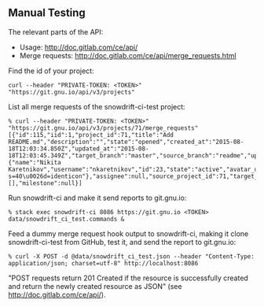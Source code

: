 Manual Testing
--------------

The relevant parts of the API:
* Usage: http://doc.gitlab.com/ce/api/
* Merge requests: http://doc.gitlab.com/ce/api/merge_requests.html

Find the id of your project:
```
curl --header "PRIVATE-TOKEN: <TOKEN>" "https://git.gnu.io/api/v3/projects"
```

List all merge requests of the snowdrift-ci-test project:
```
% curl --header "PRIVATE-TOKEN: <TOKEN>" "https://git.gnu.io/api/v3/projects/71/merge_requests"
[{"id":115,"iid":1,"project_id":71,"title":"Add README.md","description":"","state":"opened","created_at":"2015-08-18T12:03:34.850Z","updated_at":"2015-08-18T12:03:45.349Z","target_branch":"master","source_branch":"readme","upvotes":0,"downvotes":0,"author":{"name":"Nikita Karetnikov","username":"nkaretnikov","id":23,"state":"active","avatar_url":"https://secure.gravatar.com/avatar/a36e885b9053ea39b5d1d9fab9cebbb2?s=40\u0026d=identicon"},"assignee":null,"source_project_id":71,"target_project_id":71,"labels":[],"milestone":null}]
```

Run snowdrift-ci and make it send reports to git.gnu.io:
```
% stack exec snowdrift-ci 8086 https://git.gnu.io <TOKEN> data/snowdrift_ci_test.commands &
```

Feed a dummy merge request hook output to snowdrift-ci, making it clone
snowdrift-ci-test from GitHub, test it, and send the report to git.gnu.io:
```
% curl -X POST -d @data/snowdrift_ci_test.json --header "Content-Type: application/json; charset=utf-8" http://localhost:8086
```

"POST requests return 201 Created if the resource is successfully created and
return the newly created resource as JSON" (see http://doc.gitlab.com/ce/api/).
